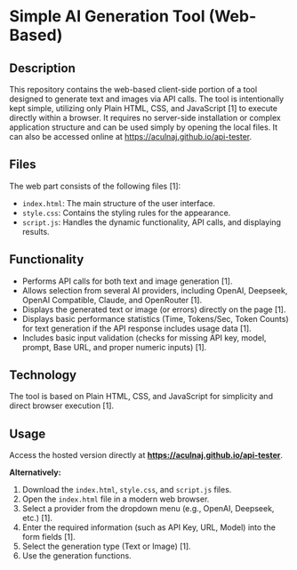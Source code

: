 # Simple AI Generation Tool (Web-Based)

## Description

This repository contains the web-based client-side portion of a tool designed to generate text and images via API calls. The tool is intentionally kept simple, utilizing only Plain HTML, CSS, and JavaScript [1] to execute directly within a browser. It requires no server-side installation or complex application structure and can be used simply by opening the local files. It can also be accessed online at https://aculnaj.github.io/api-tester.

## Files

The web part consists of the following files [1]:

*   `index.html`: The main structure of the user interface.
*   `style.css`: Contains the styling rules for the appearance.
*   `script.js`: Handles the dynamic functionality, API calls, and displaying results.

## Functionality

*   Performs API calls for both text and image generation [1].
*   Allows selection from several AI providers, including OpenAI, Deepseek, OpenAI Compatible, Claude, and OpenRouter [1].
*   Displays the generated text or image (or errors) directly on the page [1].
*   Displays basic performance statistics (Time, Tokens/Sec, Token Counts) for text generation if the API response includes usage data [1].
*   Includes basic input validation (checks for missing API key, model, prompt, Base URL, and proper numeric inputs) [1].

## Technology

The tool is based on Plain HTML, CSS, and JavaScript for simplicity and direct browser execution [1].

## Usage

Access the hosted version directly at **https://aculnaj.github.io/api-tester**.

__Alternatively:__
1.  Download the `index.html`, `style.css`, and `script.js` files.
2.  Open the `index.html` file in a modern web browser.
3.  Select a provider from the dropdown menu (e.g., OpenAI, Deepseek, etc.) [1].
4.  Enter the required information (such as API Key, URL, Model) into the form fields [1].
5.  Select the generation type (Text or Image) [1].
6.  Use the generation functions.